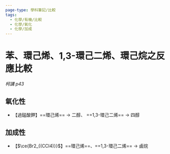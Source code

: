 ```yaml
---
page-type: 學科筆記/比較
tags:
  - 化學/有機/比較
  - 化學/氧化
  - 化學/加成
---
```


# 苯、環己烯、1,3-環己二烯、環己烷之反應比較
*柯講 p43*
## 氧化性
- 【過錳酸鉀】==環己烯== -> 二醇、 ==1,3-環己二烯== -> 四醇

## 加成性
- 【$\ce{Br2_{(CCl4)}}$】==環己烯==、==1,3-環己二烯== -> 鹵烷